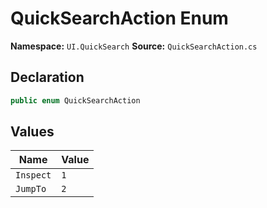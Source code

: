 # QuickSearchAction Enum

**Namespace:** `UI.QuickSearch`
**Source:** `QuickSearchAction.cs`

## Declaration

```csharp
public enum QuickSearchAction
```

## Values

| Name | Value |
|------|-------|
| `Inspect` | `1` |
| `JumpTo` | `2` |

